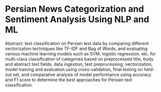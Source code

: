 # Persian News Categorization and Sentiment Analysis Using NLP and ML
Abstract:
text classification on Persian text data by comparing different vectorization techniques like TF-IDF and Bag of Words, and evaluating various machine learning models such as SVM, logistic regression, etc. for multi-class classification of categories based on preprocessed title, body and abstract text fields. data ingestion, text preprocessing, vectorization, model training and evaluation using cross-validation, final testing on held-out set, and comparative analysis of model performance using accuracy and F1 score to determine the best approaches for Persian text classification.
